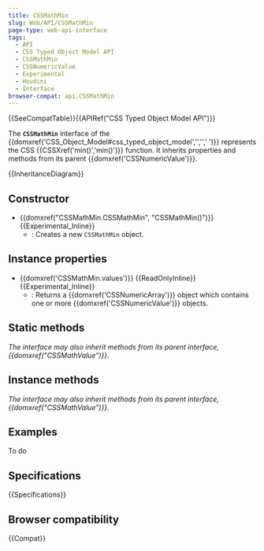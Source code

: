 ```yaml
---
title: CSSMathMin
slug: Web/API/CSSMathMin
page-type: web-api-interface
tags:
  - API
  - CSS Typed Object Model API
  - CSSMathMin
  - CSSNumericValue
  - Experimental
  - Houdini
  - Interface
browser-compat: api.CSSMathMin
---
```


{{SeeCompatTable}}{{APIRef("CSS Typed Object Model API")}}

The **`CSSMathMin`** interface of the {{domxref('CSS_Object_Model#css_typed_object_model','','',' ')}} represents the CSS {{CSSXref('min()','min()')}} function. It inherits properties and methods from its parent {{domxref('CSSNumericValue')}}.

{{InheritanceDiagram}}

## Constructor

- {{domxref("CSSMathMin.CSSMathMin", "CSSMathMin()")}} {{Experimental_Inline}}
  - : Creates a new `CSSMathMin` object.

## Instance properties

- {{domxref('CSSMathMin.values')}} {{ReadOnlyInline}} {{Experimental_Inline}}
  - : Returns a {{domxref('CSSNumericArray')}} object which contains one or more {{domxref('CSSNumericValue')}} objects.

## Static methods

_The interface may also inherit methods from its parent interface, {{domxref("CSSMathValue")}}._

## Instance methods

_The interface may also inherit methods from its parent interface, {{domxref("CSSMathValue")}}._

## Examples

To do

## Specifications

{{Specifications}}

## Browser compatibility

{{Compat}}
